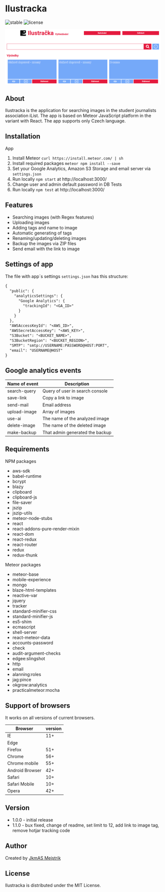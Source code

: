 Ilustracka
=========================
![stable](https://img.shields.io/badge/stable-1.1.0-blue.svg) ![license](https://img.shields.io/badge/license-MIT-brightgreen.svg) 

<p align="center">
  <img src="https://github.com/JkmAS/ilustracka/blob/master/docs/ilustracka-example.png" alt="Ilustracka"/>
</p>

About
-----
Ilustracka is the application for searching images in the student journalists association iList. 
The app is based on Meteor JavaScript platform in the variant with React. The app supports only
Czech language.

Installation
------------
App
  1. Install Meteor `curl https://install.meteor.com/ | sh`
  2. Install required packages `meteor npm install --save`
  3. Set your Google Analytics, Amazon S3 Storage and email server via `settings.json`
  4. Run locally `npm start` at http://localhost:3000/ 
  5. Change user and admin default password in DB
Tests
  1. Run locally `npm test` at http://localhost:3000/
   

Features
--------

  * Searching images (with Regex features)
  * Uploading images
  * Adding tags and name to image
  * Automatic generating of tags
  * Renaming/updating/deleting images
  * Backup the images via ZIP files
  * Send email with the link to image
  
Settings of app
---------------
The file with app´s settings `settings.json` has this structure:
```
{
  "public": {
    "analyticsSettings": {
      "Google Analytics": {
        "trackingId": "<GA_ID>"
      }
    }
  },
  "AWSAccessKeyId": "<AWS_ID>",
  "AWSSecretAccessKey": "<AWS_KEY>",
  "S3Bucket": "<BUCKET_NAME>",
  "S3BucketRegion": "<BUCKET_REGION>",
  "SMTP": "smtp://USERNAME:PASSWORD@HOST:PORT",
  "email": "USERNAME@HOST"  
}
```

  
Google analytics events
-----------------------

Name of event  | Description
-------------  | -----------
search-query   | Query of user in search console
save-link      | Copy a link to image
send-mail      | Email address
upload-image   | Array of images
use-ai         | The name of the analyzed image
delete-image   | The name of the deleted image
make-backup    | That admin generated the backup

Requirements
------------

NPM packages
  * aws-sdk
  * babel-runtime
  * bcrypt
  * blazy
  * clipboard
  * clipboard-js
  * file-saver
  * jszip
  * jszip-utils
  * meteor-node-stubs
  * react
  * react-addons-pure-render-mixin
  * react-dom
  * react-redux
  * react-router
  * redux
  * redux-thunk
  
Meteor packages 
  * meteor-base
  * mobile-experience
  * mongo
  * blaze-html-templates
  * reactive-var
  * jquery
  * tracker  
  * standard-minifier-css
  * standard-minifier-js
  * es5-shim
  * ecmascript
  * shell-server  
  * react-meteor-data
  * accounts-password
  * check
  * audit-argument-checks
  * edgee:slingshot
  * http
  * email
  * alanning:roles
  * jag:pince
  * okgrow:analytics
  * practicalmeteor:mocha

Support of browsers
-------------------

It works on all versions of current browsers.

Browser        | version
-------------  | -------
IE             | 11+
Edge           | 
Firefox        | 51+
Chrome         | 56+
Chrome mobile  | 55+
Android Browser| 42+
Safari         | 10+
Safari Mobile  | 10+
Opera          | 42+

Version
------

  * 1.0.0 - initial release
  * 1.1.0 - bux fixed, change of readme, set limit to 12, add link to image tag, remove hotjar tracking code

Author
------

Created by [JkmAS Mejstrik](http://www.jkmas.cz)

License
-------

Ilustracka is distributed under the MIT License.